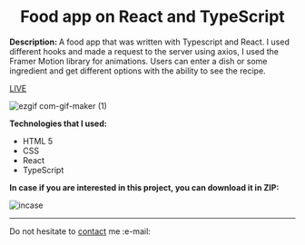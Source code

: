 <h1 align = "center">Food app on React and TypeScript</h1>
<p><b>Description: </b>A food app that was written with Typescript and React. I used different hooks and made a request to the server using axios, I used the Framer Motion library for animations. Users can enter a dish or some ingredient and get different options with the ability to see the recipe.</p> 
<a href = "https://vladyslavos.github.io/React_Food/">LIVE</a>

   ![ezgif com-gif-maker (1)](https://user-images.githubusercontent.com/67589338/193475071-53d7f8b3-12a7-4fc7-a8cd-1fdf10b11242.gif)


<b>Technologies that I used:</b>
<ul>
  <li>HTML 5</li>
  <li>CSS</li>
  <li>React</li>
  <li>TypeScript</li>
</ul>


<b>In case if you are interested in this project, you can download it in ZIP:</b>


![incase](https://user-images.githubusercontent.com/67589338/126912295-1e69ace5-af2d-4a8c-96a9-41aa909c8c43.png)
<hr>

<p>Do not hesitate to <a href="mailto:vladyslawork@gmail.com">contact</a> me :e-mail:</p>
